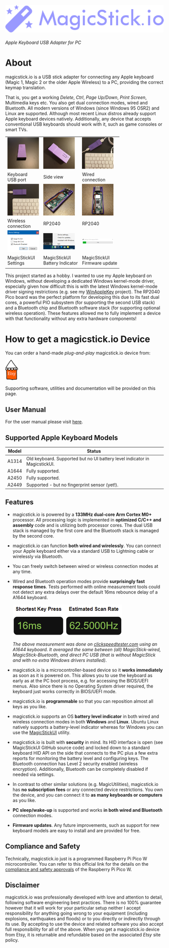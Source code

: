 [![magicstick-logo](docs/magicstick-logo.png)](https://github.com/samartzidis/magicstick.io)
###### Apple Keyboard USB Adapter for PC

# About

magicstick.io is a USB stick adapter for connecting any Apple keyboard (Magic 1, Magic 2 or the older Apple Wireless) to a PC, providing the correct keymap translation.

That is, you get a working _Delete_, _Ctrl_, _Page Up/Down_, _Print Screen_, Multimedia keys etc. You also get dual connection modes, wired and Bluetooth. All modern versions of Windows (since Windows 95 OSR2) and Linux are supported. Although most recent Linux distros already support Apple keyboard devices natively. Additionally, any device that accepts conventional USB keyboards should work with it, such as game consoles or smart TVs.

|                                  |                          |                                   |
|----------------------------------|--------------------------|-----------------------------------|
| [![Keyboard Port](docs/front_tn.png)](docs/front.png) | [![Side View](docs/side_tn.png)](docs/side.png) | [![On Wired Connection](docs/wired_tn.png)](docs/wired.png) |
| Keyboard</br>USB port                    | Side view                | Wired</br>connection               |
| [![On Wireless BT Connection](docs/wireless_tn.png)](docs/wireless.png) | [![Inside](docs/open-1_tn.png)](docs/open-1.png) | [![Inside](docs/open-2_tn.png)](docs/open-2.png) |
| Wireless</br>connection        | RP2040                   | RP2040                            |
| [![MagicStickUI Settings](docs/20230927213111_tn.png)](docs/20230927213111.png) | [![MagicStickUI Battery Indicator](docs/20230927210205_tn.png)](docs/20230927210205.png) | [![MagicStickUI Firmware Update](docs/20230927211852_tn.png)](docs/20230927211852.png) |
| MagicStickUI</br>Settings            | MagicStickUI</br>Battery Indicator | MagicStickUI</br>Firmware update      |
|                                  |                          |                                   |

This project started as a hobby. I wanted to use my Apple keyboard on Windows, without developing a dedicated Windows kernel-mode driver, especially given how difficult this is with the latest Windows kernel-mode driver signing restrictions (e.g. see my [WinAppleKey](https://github.com/samartzidis/WinAppleKey) project). The RP2040 Pico board was the perfect platform for developing this due to its fast dual cores, a powerful PIO subsystem (for supporting the second USB stack) and a Bluetooth chip and Bluetooth software stack (for supporting optional wireless operation). These features allowed me to fully implement a device with that functionality without any extra hardware components!

# How to get a magicstick.io Device

You can order a hand-made _plug-and-play_ magicstick.io device from: 

[![magicstick-logo](docs/etsy.png)](https://www.etsy.com/shop/MagicStickIO)

Supporting software, utilities and documentation will be provided on this page.

## User Manual

For the user manual please visit [here](docs/README.md).

## Supported Apple Keyboard Models

| Model | Status |
| -------- | ------- |
| A1314 | Old keyboard. Supported but no UI battery level indicator in MagicstickUI. |
| A1644 | Fully supported. |
| A2450 | Fully supported. |
| A2449 | Supported - but no fingerprint sensor (yet!). |

## Features

- magicstick.io is powered by a **133MHz dual-core Arm Cortex M0+** processor. All processing logic is implemented in **optimized C/C++ and assembly** code and is utilizing both processor cores. The dual USB stack is managed by the first core and the Bluetooth stack is managed by the second core.
- magicstick.io can function **both wired and wirelessly**. You can connect your Apple keyboard either via a standard USB to Lightning cable or wirelessly via Bluetooth. 
- You can freely switch between wired or wireless connection modes at any time.
- Wired and Bluetooth operation modes provide **surprisingly fast response times**. Tests performed with online measurement tools could not detect any extra delays over the default 16ms rebounce delay of a A1644 keyboard.

  ![](docs/20231001222021.png)
  
  _The above measurement was done on [clickspeedtester.com](https://www.clickspeedtester.com) using an A1644 keyboard. It averaged the same between (all) MagicStick-wired, MagicStick-Bluetooth, and direct PC USB (that is without MagicStick and with no extra Windows drivers installed)_.
- magicstick.io is a microcontroller-based device so it **works immediately** as soon as it is powered on. This allows you to use the keyboard as early as at the PC boot process, e.g. for accessing the BIOS/UEFI menus. Also since there is no Operating System driver required, the keyboard just works correctly in BIOS/UEFI mode.
- magicstick.io is **programmable** so that you can reposition almost all keys as you like.
- magicstick.io supports an OS **battery level indicator** in both wired and wireless connection modes in both **Windows** and **Linux**. Ubuntu Linux natively supports a battery-level indicator whereas for Windows you can use the [MagicStickUI](docs#the-magicstickui-utility) utility.
- magicstick.io is built with **security** in mind. Its HID interface is open (see MagicStickUI GitHub source code) and locked down to a standard keyboard HID API on the side that connects to the PC plus a few extra reports for monitoring the battery level and configuring keys. The Bluetooth connection has Level 2 security enabled (wireless encryption). Additionally, Bluetooth can be completely disabled if needed via settings.
- In contrast to other similar solutions (e.g. MagicUtilities), magicstick.io has **no subscription fees** or any connected device restrictions. You own the device, and you can connect it to **as many keyboards or computers** as you like.
- **PC sleep/wake-up** is supported and works **in both wired and Bluetooth** connection modes.
- **Firmware updates**. Any future improvements, such as support for new keyboard models are easy to install and are provided for free.


## Compliance and Safety

Technically, magicstick.io just is a programmed Raspberry Pi Pico W microcontroller. You can refer to this official link for the details on the [compliance and safety approvals](https://pip.raspberrypi.com/categories/688) of the Raspberry Pi Pico W.

## Disclaimer

magicstick.io was professionally developed with love and attention to detail, following software engineering best practices. There is no 100% guarantee however that it will work for your particular setup neither I accept responsibility for anything going wrong to your equipment (including explosions, earthquakes and floods) or to you directly or indirectly through its use. By accepting to use the device and related software you also accept full responsibility for all of the above. When you get a magicstick.io device from Etsy, it is returnable and refundable based on the associated _Etsy_ site policy.


 







